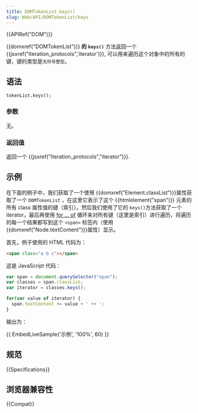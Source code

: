 ```yaml
---
title: DOMTokenList.keys()
slug: Web/API/DOMTokenList/keys
---
```


{{APIRef("DOM")}}

{{domxref("DOMTokenList")}} **的** **`keys()`** 方法返回一个{{jsxref("Iteration_protocols",'iterator')}}, 可以用来遍历这个对象中的所有的键，键的类型是`无符号整型`。

## 语法

```plain
tokenList.keys();
```

### 参数

无。

### 返回值

返回一个 {{jsxref("Iteration_protocols","iterator")}}.

## 示例

在下面的例子中，我们获取了一个使用 {{domxref("Element.classList")}}属性获取了一个 `DOMTokenList` ，在这里它表示了这个 {{htmlelement("span")}} 元素的所有 class 属性值的键（索引）。然后我们使用了它的 `keys()`方法获取了一个 iterator，最后再使用 [for ... of](/zh-CN/docs/Web/JavaScript/Reference/Statements/for...of) 循环来对所有键（这里是索引）进行遍历，将遍历的每一个结果都写到这个 `<span>` 标签内（使用{{domxref("Node.textContent")}}属性）显示。

首先，例子使用的 HTML 代码为：

```html
<span class="a b c"></span>
```

这是 JavaScript 代码：

```js
var span = document.querySelector("span");
var classes = span.classList;
var iterator = classes.keys();

for(var value of iterator) {
  span.textContent += value + ' ++ ';
}
```

输出为：

{{ EmbedLiveSample('示例', '100%', 60) }}

## 规范

{{Specifications}}

## 浏览器兼容性

{{Compat}}
